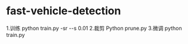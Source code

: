 # fast-vehicle-detection
1.训练
python train.py -sr --s 0.01
2.裁剪
Python prune.py
3.微调
python train.py
